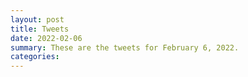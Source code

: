 ```yaml
---
layout: post
title: Tweets
date: 2022-02-06
summary: These are the tweets for February 6, 2022.
categories:
---
```



